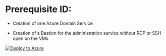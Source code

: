 # Prerequisite ID:

- Creation of one Azure Domain Service

- Creation of a Bastion for the administration service without RDP or SSH open on the VMs

[![Deploy to Azure](https://aka.ms/deploytoazurebutton)](https://portal.azure.com/#create/Microsoft.Template/uri/https%3A%2F%2Fraw.githubusercontent.com%2FAldebarancloud%2FWVDCourse%2Fmain%2FLab1AzureDomainService%2FPrerequisiteID%2FAzureDomainService.json)
